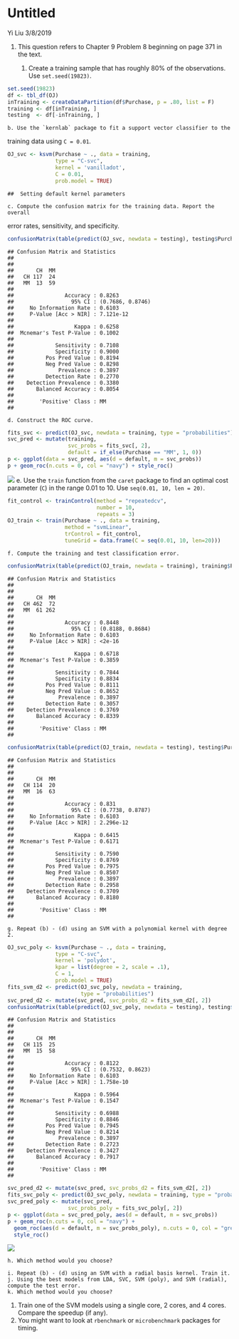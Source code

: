 Untitled
================
Yi Liu
3/8/2019

1.  This question refers to Chapter 9 Problem 8 beginning on page 371 in the text.

    1.  Create a training sample that has roughly 80% of the observations. Use `set.seed(19823)`.

``` r
set.seed(19823)
df <- tbl_df(OJ)
inTraining <- createDataPartition(df$Purchase, p = .80, list = F)
training <- df[inTraining, ]
testing  <- df[-inTraining, ]
```

    b. Use the `kernlab` package to fit a support vector classifier to the 

training data using `C = 0.01`.

``` r
OJ_svc <- ksvm(Purchase ~ ., data = training,
               type = "C-svc", 
               kernel = 'vanilladot',
               C = 0.01,
               prob.model = TRUE)
```

    ##  Setting default kernel parameters

    c. Compute the confusion matrix for the training data. Report the overall 

error rates, sensitivity, and specificity.

``` r
confusionMatrix(table(predict(OJ_svc, newdata = testing), testing$Purchase), positive = "MM")
```

    ## Confusion Matrix and Statistics
    ## 
    ##     
    ##       CH  MM
    ##   CH 117  24
    ##   MM  13  59
    ##                                           
    ##                Accuracy : 0.8263          
    ##                  95% CI : (0.7686, 0.8746)
    ##     No Information Rate : 0.6103          
    ##     P-Value [Acc > NIR] : 7.121e-12       
    ##                                           
    ##                   Kappa : 0.6258          
    ##  Mcnemar's Test P-Value : 0.1002          
    ##                                           
    ##             Sensitivity : 0.7108          
    ##             Specificity : 0.9000          
    ##          Pos Pred Value : 0.8194          
    ##          Neg Pred Value : 0.8298          
    ##              Prevalence : 0.3897          
    ##          Detection Rate : 0.2770          
    ##    Detection Prevalence : 0.3380          
    ##       Balanced Accuracy : 0.8054          
    ##                                           
    ##        'Positive' Class : MM              
    ## 

    d. Construct the ROC curve. 

``` r
fits_svc <- predict(OJ_svc, newdata = training, type = "probabilities")
svc_pred <- mutate(training, 
                   svc_probs = fits_svc[, 2],
                   default = if_else(Purchase == "MM", 1, 0))
p <- ggplot(data = svc_pred, aes(d = default, m = svc_probs))
p + geom_roc(n.cuts = 0, col = "navy") + style_roc()
```

![](svm-lab_files/figure-markdown_github/unnamed-chunk-5-1.png) e. Use the `train` function from the `caret` package to find an optimal cost parameter (`C`) in the range 0.01 to 10. Use `seq(0.01, 10, len = 20)`.

``` r
fit_control <- trainControl(method = "repeatedcv",
                            number = 10, 
                            repeats = 3)
OJ_train <- train(Purchase ~ ., data = training,
                  method = "svmLinear", 
                  trControl = fit_control,
                  tuneGrid = data.frame(C = seq(0.01, 10, len=20)))
```

    f. Compute the training and test classification error.

``` r
confusionMatrix(table(predict(OJ_train, newdata = training), training$Purchase), positive = "MM")
```

    ## Confusion Matrix and Statistics
    ## 
    ##     
    ##       CH  MM
    ##   CH 462  72
    ##   MM  61 262
    ##                                           
    ##                Accuracy : 0.8448          
    ##                  95% CI : (0.8188, 0.8684)
    ##     No Information Rate : 0.6103          
    ##     P-Value [Acc > NIR] : <2e-16          
    ##                                           
    ##                   Kappa : 0.6718          
    ##  Mcnemar's Test P-Value : 0.3859          
    ##                                           
    ##             Sensitivity : 0.7844          
    ##             Specificity : 0.8834          
    ##          Pos Pred Value : 0.8111          
    ##          Neg Pred Value : 0.8652          
    ##              Prevalence : 0.3897          
    ##          Detection Rate : 0.3057          
    ##    Detection Prevalence : 0.3769          
    ##       Balanced Accuracy : 0.8339          
    ##                                           
    ##        'Positive' Class : MM              
    ## 

``` r
confusionMatrix(table(predict(OJ_train, newdata = testing), testing$Purchase), positive = "MM")
```

    ## Confusion Matrix and Statistics
    ## 
    ##     
    ##       CH  MM
    ##   CH 114  20
    ##   MM  16  63
    ##                                           
    ##                Accuracy : 0.831           
    ##                  95% CI : (0.7738, 0.8787)
    ##     No Information Rate : 0.6103          
    ##     P-Value [Acc > NIR] : 2.296e-12       
    ##                                           
    ##                   Kappa : 0.6415          
    ##  Mcnemar's Test P-Value : 0.6171          
    ##                                           
    ##             Sensitivity : 0.7590          
    ##             Specificity : 0.8769          
    ##          Pos Pred Value : 0.7975          
    ##          Neg Pred Value : 0.8507          
    ##              Prevalence : 0.3897          
    ##          Detection Rate : 0.2958          
    ##    Detection Prevalence : 0.3709          
    ##       Balanced Accuracy : 0.8180          
    ##                                           
    ##        'Positive' Class : MM              
    ## 

    g. Repeat (b) - (d) using an SVM with a polynomial kernel with degree 2. 

``` r
OJ_svc_poly <- ksvm(Purchase ~ ., data = training,
               type = "C-svc", 
               kernel = 'polydot',
               kpar = list(degree = 2, scale = .1),
               C = 1,
               prob.model = TRUE)
fits_svm_d2 <- predict(OJ_svc_poly, newdata = training, 
                       type = "probabilities")
svc_pred_d2 <- mutate(svc_pred, svc_probs_d2 = fits_svm_d2[, 2])
confusionMatrix(table(predict(OJ_svc_poly, newdata = testing), testing$Purchase), positive = "MM")
```

    ## Confusion Matrix and Statistics
    ## 
    ##     
    ##       CH  MM
    ##   CH 115  25
    ##   MM  15  58
    ##                                           
    ##                Accuracy : 0.8122          
    ##                  95% CI : (0.7532, 0.8623)
    ##     No Information Rate : 0.6103          
    ##     P-Value [Acc > NIR] : 1.758e-10       
    ##                                           
    ##                   Kappa : 0.5964          
    ##  Mcnemar's Test P-Value : 0.1547          
    ##                                           
    ##             Sensitivity : 0.6988          
    ##             Specificity : 0.8846          
    ##          Pos Pred Value : 0.7945          
    ##          Neg Pred Value : 0.8214          
    ##              Prevalence : 0.3897          
    ##          Detection Rate : 0.2723          
    ##    Detection Prevalence : 0.3427          
    ##       Balanced Accuracy : 0.7917          
    ##                                           
    ##        'Positive' Class : MM              
    ## 

``` r
svc_pred_d2 <- mutate(svc_pred, svc_probs_d2 = fits_svm_d2[, 2])
fits_svc_poly <- predict(OJ_svc_poly, newdata = training, type = "probabilities")
svc_pred_poly <- mutate(svc_pred, 
                   svc_probs_poly = fits_svc_poly[, 2])
p <- ggplot(data = svc_pred_poly, aes(d = default, m = svc_probs))
p + geom_roc(n.cuts = 0, col = "navy") + 
  geom_roc(aes(d = default, m = svc_probs_poly), n.cuts = 0, col = "green") +
  style_roc()
```

![](svm-lab_files/figure-markdown_github/unnamed-chunk-8-1.png)

    h. Which method would you choose?

    i. Repeat (b) - (d) using an SVM with a radial basis kernel. Train it. 
    j. Using the best models from LDA, SVC, SVM (poly), and SVM (radial), 
    compute the test error. 
    k. Which method would you choose?

1.  Train one of the SVM models using a single core, 2 cores, and 4 cores. Compare the speedup (if any).
2.  You might want to look at `rbenchmark` or `microbenchmark` packages for timing.
